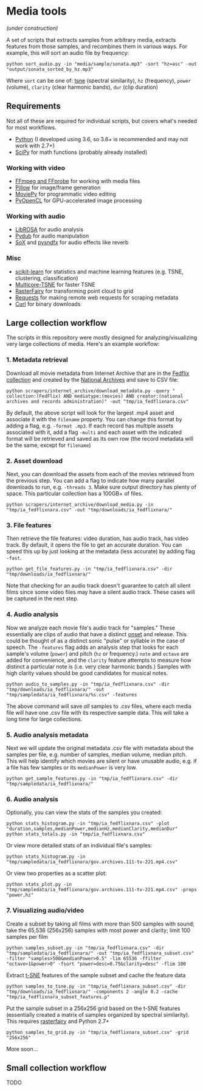 # Media tools

_(under construction)_

A set of scripts that extracts samples from arbitrary media, extracts features from those samples, and recombines them in various ways. For example, this will sort an audio file by frequency:

```
python sort_audio.py -in "media/sample/sonata.mp3" -sort "hz=asc" -out "output/sonata_sorted_by_hz.mp3"
```

Where `sort` can be one of: [tsne](https://lvdmaaten.github.io/tsne/) (spectral similarity), `hz` (frequency), `power` (volume), `clarity` (clear harmonic bands), `dur` (clip duration)

## Requirements

Not all of these are required for individual scripts, but covers what's needed for most workflows.

- [Python](https://www.python.org/) (I developed using 3.6, so 3.6+ is recommended and may not work with 2.7+)
- [SciPy](https://www.scipy.org/) for math functions (probably already installed)

### Working with video

- [FFmpeg and FFprobe](https://www.ffmpeg.org/) for working with media files
- [Pillow](https://pillow.readthedocs.io/en/stable/) for image/frame generation
- [MoviePy](https://zulko.github.io/moviepy/) for programmatic video editing
- [PyOpenCL](https://mathema.tician.de/software/pyopencl/) for GPU-accelerated image processing

### Working with audio

- [LibROSA](https://librosa.github.io/librosa/) for audio analysis
- [Pydub](http://pydub.com/) for audio manipulation
- [SoX](http://sox.sourceforge.net/) and [pysndfx](https://pypi.org/project/pysndfx/) for audio effects like reverb

### Misc

- [scikit-learn](https://scikit-learn.org/stable/) for statistics and machine learning features (e.g. TSNE, clustering, classification)
- [Multicore-TSNE](https://github.com/DmitryUlyanov/Multicore-TSNE) for faster TSNE
- [RasterFairy](https://github.com/Quasimondo/RasterFairy) for transforming point cloud to grid
- [Requests](http://docs.python-requests.org/en/master/) for making remote web requests for scraping metadata
- [Curl](https://curl.haxx.se/) for binary downloads

## Large collection workflow

The scripts in this repository were mostly designed for analyzing/visualizing very large collections of media. Here's an example workflow:

### 1. Metadata retrieval

Download all movie metadata from Internet Archive that are in the [Fedflix collection](https://archive.org/details/FedFlix) and created by the [National Archives](https://archive.org/details/FedFlix?and[]=creator%3A%22national+archives+and+records+administration%22) and save to CSV file:

```
python scrapers/internet_archive/download_metadata.py -query " collection:(FedFlix) AND mediatype:(movies) AND creator:(national archives and records administration)" -out "tmp/ia_fedflixnara.csv"
```

By default, the above script will look for the largest .mp4 asset and associate it with the `filename` property. You can change this format by adding a flag, e.g. `-format .mp3`. If each record has multiple assets associated with it, add a flag `-multi` and each asset with the indicated format will be retrieved and saved as its own row (the record metadata will be the same, except for `filename`)

### 2. Asset download

Next, you can download the assets from each of the movies retrieved from the previous step. You can add a flag to indicate how many parallel downloads to run, e.g. `-threads 3`. Make sure output directory has plenty of space. This particular collection has a 100GB+ of files.

```
python scrapers/internet_archive/download_media.py -in "tmp/ia_fedflixnara.csv" -out "tmp/downloads/ia_fedflixnara/"
```

### 3. File features

Then retrieve the file features: video duration, has audio track, has video track. By default, it opens the file to get an accurate duration. You can speed this up by just looking at the metadata (less accurate) by adding flag `-fast`.

```
python get_file_features.py -in "tmp/ia_fedflixnara.csv" -dir "tmp/downloads/ia_fedflixnara/"
```

Note that checking for an audio track doesn't guarantee to catch all silent films since some video files may have a silent audio track. These cases will be captured in the next step.

### 4. Audio analysis

Now we analyze each movie file's audio track for "samples." These essentially are clips of audio that have a distinct [onset](https://en.wikipedia.org/wiki/Onset_(audio)) and release. This could be thought of as a distinct sonic "pulse" or syllable in the case of speech. The `-features` flag adds an analysis step that looks for each sample's volume (`power`) and pitch (`hz` or frequency.) `note` and `octave` are added for convenience, and the `clarity` feature attempts to measure how distinct a particular note is (i.e. very clear harmonic bands.) Samples with high clarity values should be good candidates for musical notes.

```
python audio_to_samples.py -in "tmp/ia_fedflixnara.csv" -dir "tmp/downloads/ia_fedflixnara/" -out "tmp/sampledata/ia_fedflixnara/%s.csv" -features
```

The above command will save _all_ samples to .csv files, where each media file will have one .csv file with its respective sample data. This will take a long time for large collections.

### 5. Audio analysis metadata

Next we will update the original metadata .csv file with metadata about the samples per file, e.g. number of samples, median volume, median pitch. This will help identify which movies are silent or have unusable audio, e.g. if a file has few samples or its `medianPower` is very low.

```
python get_sample_features.py -in "tmp/ia_fedflixnara.csv" -dir "tmp/sampledata/ia_fedflixnara/"
```

### 6. Audio analysis

Optionally, you can view the stats of the samples you created:

```
python stats_histogram.py -in "tmp/ia_fedflixnara.csv" -plot "duration,samples,medianPower,medianHz,medianClarity,medianDur"
python stats_totals.py -in "tmp/ia_fedflixnara.csv"
```

Or view more detailed stats of an individual file's samples:

```
python stats_histogram.py -in "tmp/sampledata/ia_fedflixnara/gov.archives.111-tv-221.mp4.csv"
```

Or view two properties as a scatter plot:

```
python stats_plot.py -in "tmp/sampledata/ia_fedflixnara/gov.archives.111-tv-221.mp4.csv" -props "power,hz"
```

### 7. Visualizing audio/video

Create a subset by taking all films with more than 500 samples with sound; take the 65,536 (256x256) samples with most power and clarity; limit 100 samples per film

```
python samples_subset.py -in "tmp/ia_fedflixnara.csv" -dir "tmp/sampledata/ia_fedflixnara/" -out "tmp/ia_fedflixnara_subset.csv" -filter "samples>500&medianPower>0.5" -lim 65536 -ffilter "octave>1&power>0" -fsort "power=desc=0.75&clarity=desc" -flim 100
```

Extract [t-SNE](https://en.wikipedia.org/wiki/T-distributed_stochastic_neighbor_embedding) features of the sample subset and cache the feature data

```
python samples_to_tsne.py -in "tmp/ia_fedflixnara_subset.csv" -dir "tmp/downloads/ia_fedflixnara/" -components 2 -angle 0.2 -cache "tmp/ia_fedflixnara_subset_features.p"
```

Put the sample subset in a 256x256 grid based on the t-SNE features (essentially created a matrix of samples organized by spectral similarity). This requires [rasterfairy](https://github.com/Quasimondo/RasterFairy) and Python 2.7+

```
python samples_to_grid.py -in "tmp/ia_fedflixnara_subset.csv" -grid "256x256"
```

More soon...


## Small collection workflow

TODO
